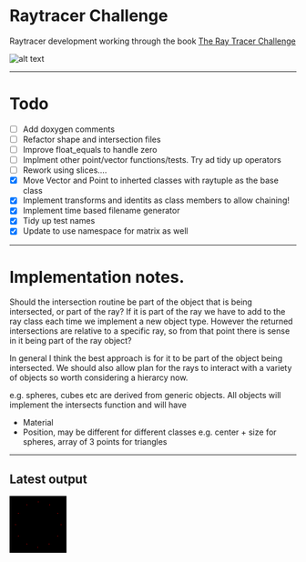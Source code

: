 # Raytracer Challenge
Raytracer development working through the book [The Ray Tracer Challenge](https://www.amazon.co.uk/Ray-Tracer-Challenge-Jamis-Buck/dp/1680502719/ref=sr_1_1?crid=VTW2K8UE11OA&keywords=ray+tracer+challenge&qid=1577102545&sprefix=ray+tr%2Caps%2C290&sr=8-1)

 
![alt text](https://github.com/buxtonpaul/raytrace_challenge/workflows/Build_Test/badge.svg "Build Status")

----

# Todo 
- [ ] Add doxygen comments
- [ ] Refactor shape and intersection files
- [ ] Improve float_equals to handle zero
- [ ] Implment other point/vector functions/tests. Try ad tidy up operators
- [ ] Rework using slices....
- [x] Move Vector and Point to inherted classes with raytuple as the base class
- [x] Implement transforms and identits as class members to allow chaining!
- [x] Implement time based filename generator
- [x] Tidy up test names
- [x] Update to use namespace for matrix as well

----
# Implementation notes.
Should the intersection routine be part of the object that is being intersected, or part of the ray?
If it is part of the ray we have to add to the ray class each time we implement a new object type.
However the returned intersections are relative to a specific ray, so from that point there is sense in it being part of the ray object?

In general I think the best approach is for it to be part of the object being intersected.
We should also allow plan for the rays to interact with a variety of objects so worth considering a hierarcy now.

e.g. spheres, cubes etc are derived from generic objects.
All objects will implement the intersects function
and will have
- Material
- Position, may be different for different classes e.g. center + size for spheres, array of 3 points for triangles





----
## Latest output
![alt test](./latest.png)

